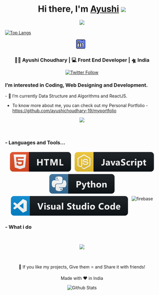 <div align="center">
   <h1>Hi there, I'm <a href="https://hemant.codes">Ayushi</a> <img src="https://media.giphy.com/media/hvRJCLFzcasrR4ia7z/giphy.gif" width="25px"> </h1>
   
   <img src="https://pronoun.cyou/x/y?subject=He&object=Him&height=20"> 
</div>


[![Top Langs](https://github-readme-stats.vercel.app/api/top-langs/?username=ayushichoudhary-19)](https://github.com/ayushichoudhary-19/github-readme-stats)


<p align='center'>
   <a href="[https://www.linkedin.com/in/hemant-j-85518a195/](https://www.linkedin.com/in/ayushi-choudhary-7688b91ba/)"><img height="30" src="https://raw.githubusercontent.com/8bithemant/8bithemant/master/linkedin.png?raw=true"></a>&nbsp;&nbsp;
</p>



<div align="center">
<h3> 👩‍💻 Ayushi Choudhary | 💻 Front End Developer | 🛸 India  </h3>
</div>



<p align="center">
   <a href="[https://twitter.com/_hemant_joshi](https://twitter.com/geekyAyushi)"><img alt="Twitter Follow" src="https://img.shields.io/twitter/follow/_hemant_joshi?style=for-the-badge&color=09f&labelColor=black&logo=twitter&label=@_hemant_joshi"></a>
 </p>
 

 
  <h3>I’m interested in Coding, Web Designing and Development.</h3>
</p>
- 🌱 I’m currently Data Structure and Algorithms and ReactJS.

- To know more about me, you can check out my Personal Portfolio - https://github.com/ayushichoudhary-19/myportfolio


<p align="center" >
<a href="https://github.com/anuraghazra/github-readme-stats"> 
    <img  src="https://github-readme-stats.vercel.app/api?username=ayushichoudhary-19&&show_icons=true&theme=radical"/>
  </a>

</p>

<br />

### - Languages and Tools...

<p align="center">
  <!-- For more icons please follow  https://github.com/MikeCodesDotNET/ColoredBadges -->
  <img src="https://raw.githubusercontent.com/8bithemant/8bithemant/master/svg/dev/languages/html.svg" alt="html" style="vertical-align:top; margin:4px">    
  <img src="https://raw.githubusercontent.com/8bithemant/8bithemant/master/svg/dev/languages/js.svg" alt="js" style="vertical-align:top; margin:4px">
  <img src="https://raw.githubusercontent.com/8bithemant/8bithemant/master/svg/dev/languages/python.svg" alt="python" style="vertical-align:top; margin:4px">
  <img src="https://raw.githubusercontent.com/8bithemant/8bithemant/master/svg/dev/tools/visualstudio_code.svg" alt="vscode" style="vertical-align:top; margin:4px">
    <img src="https://raw.githubusercontent.com/8bithemant/8bithemant/master/svg/dev/tools/firebase.svg" alt="firebase" style="vertical-align:top; margin:4px">
</p>


 ### - What i do


<br />

<p align="center">
   <img src="https://media.giphy.com/media/f9XgHHnPnDjOF1hWpl/giphy.gif" />
   </p>
   
   
<br />


<p align="center">💙 If you like my projects, Give them ⭐ and Share it with friends!</p>
</p>
<p align="center">Made with ❤️ in India</p>


<p align="center">
        <img src="https://raw.githubusercontent.com/mayhemantt/mayhemantt/Update/svg/Bottom.svg" alt="Github Stats" />
</p>

